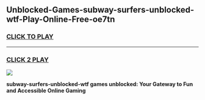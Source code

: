 
## Unblocked-Games-subway-surfers-unblocked-wtf-Play-Online-Free-oe7tn
<h3>
<a href="https://premium76.site?title=subway-surfers-unblocked-wtf&ref=26A">CLICK TO PLAY</a></h3>
<hr>

<h3>
<a href="https://premium76.site?title=subway-surfers-unblocked-wtf&ref=26A">CLICK 2 PLAY</a>
  
</h3>

<a href="https://premium76.site?title=subway-surfers-unblocked-wtf&ref=26A"><img src="https://clearcache.store/games.png"></a>


**subway-surfers-unblocked-wtf games unblocked: Your Gateway to Fun and Accessible Online Gaming**
